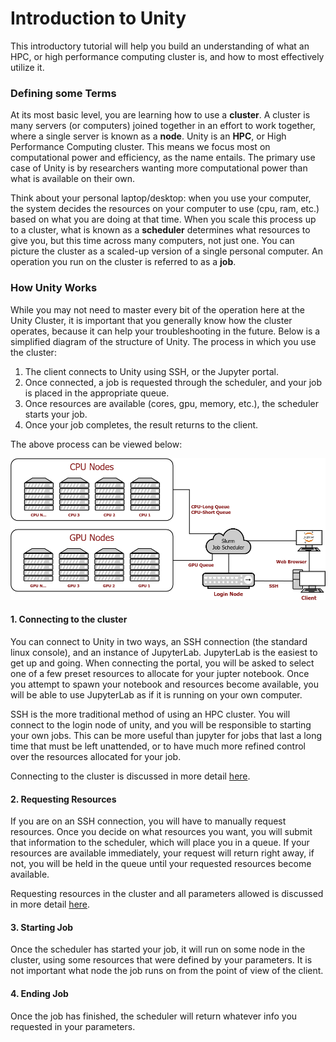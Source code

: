 # Introduction to Unity #
This introductory tutorial will help you build an understanding of what an HPC, or high performance computing cluster is, and how to most effectively utilize it.

### Defining some Terms ###
At its most basic level, you are learning how to use a **cluster**. A cluster is many servers (or computers) joined together in an effort to work together, where a single server is known as a **node**. Unity is an **HPC**, or High Performance Computing cluster. This means we focus most on computational power and efficiency, as the name entails. The primary use case of Unity is by researchers wanting more computational power than what is available on their own.

Think about your personal laptop/desktop: when you use your computer, the system decides the resources on your computer to use (cpu, ram, etc.) based on what you are doing at that time. When you scale this process up to a cluster, what is known as a **scheduler** determines what resources to give you, but this time across many computers, not just one. You can picture the cluster as a scaled-up version of a single personal computer. An operation you run on the cluster is referred to as a **job**.

### How Unity Works ###
While you may not need to master every bit of the operation here at the Unity Cluster, it is important that you generally know how the cluster operates, because it can help your troubleshooting in the future. Below is a simplified diagram of the structure of Unity. The process in which you use the cluster:
1. The client connects to Unity using SSH, or the Jupyter portal.
1. Once connected, a job is requested through the scheduler, and your job is placed in the appropriate queue.
1. Once resources are available (cores, gpu, memory, etc.), the scheduler starts your job.
1. Once your job completes, the result returns to the client.

The above process can be viewed below:

![Unity Diagram](res/unity.png)

#### 1. Connecting to the cluster ####
You can connect to Unity in two ways, an SSH connection (the standard linux console), and an instance of JupyterLab. JupyterLab is the easiest to get up and going. When connecting the portal, you will be asked to select one of a few preset resources to allocate for your jupter notebook. Once you attempt to spawn your notebook and resources become available, you will be able to use JupyterLab as if it is running on your own computer.

SSH is the more traditional method of using an HPC cluster. You will connect to the login node of unity, and you will be responsible to starting your own jobs. This can be more useful than jupyter for jobs that last a long time that must be left unattended, or to have much more refined control over the resources allocated for your job.

Connecting to the cluster is discussed in more detail [here](connecting/ssh.md).

#### 2. Requesting Resources ####
If you are on an SSH connection, you will have to manually request resources. Once you decide on what resources you want, you will submit that information to the scheduler, which will place you in a queue. If your resources are available immediately, your request will return right away, if not, you will be held in the queue until your requested resources become available.

Requesting resources in the cluster and all parameters allowed is discussed in more detail [here](slurm/index.md).

#### 3. Starting Job ####
Once the scheduler has started your job, it will run on some node in the cluster, using some resources that were defined by your parameters. It is not important what node the job runs on from the point of view of the client.

#### 4. Ending Job ####
Once the job has finished, the scheduler will return whatever info you requested in your parameters.